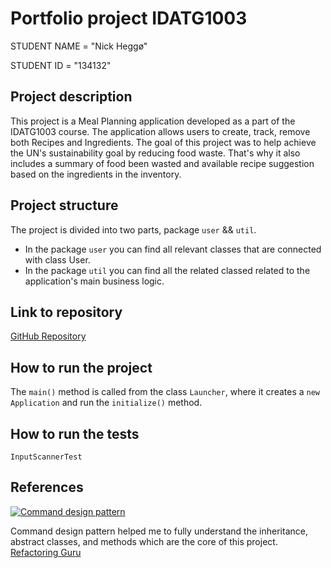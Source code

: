 # Portfolio project IDATG1003

STUDENT NAME = "Nick Heggø"

STUDENT ID = "134132"

## Project description

[//]: # (TODO: Write a short description of your project/product here.)
This project is a Meal Planning application developed as a part of the IDATG1003 course.
The application allows users to create, track, remove both Recipes and Ingredients.
The goal of this project was to help achieve the UN's sustainability goal by reducing food waste.
That's why it also includes a summary of food been wasted
and available recipe suggestion based on the ingredients in the inventory.

## Project structure

[//]: # (TODO: Describe the structure of your project here. How have you used packages in your structure. Where are all sourcefiles stored. Where are all JUnit-test classes stored. etc.)
The project is divided into two parts, package `user` && `util`.

* In the package `user` you can find all relevant classes that are connected with class User.
* In the package `util` you can find all the related classed related to the application's main business logic.

## Link to repository

[GitHub Repository](https://github.com/NTNU-BIDATA-IDATG1003-2024/meal-planning-nickhe-ntnu.git)

## How to run the project

[//]: # (TODO: Describe how to run your project here. What is the main class? What is the main method? What is the input and output of the program? What is the expected behaviour of the program?)
The `main()` method is called from the class `Launcher`,
where it creates a `new Application` and run the `initialize()` method.

## How to run the tests

[//]: # (TODO: Describe how to run the tests here.)
`InputScannerTest`

## References

[//]: # (TODO: Include references here, if any. For example, if you have used code from the course book, include a reference to the chapter. Or if you have used code from a website or other source, include a link to the source.)
[![Command design pattern](https://refactoring.guru/images/patterns/diagrams/command/example-2x.png)](https://refactoring.guru/design-patterns/command)

Command design pattern helped me to fully understand the inheritance,
abstract classes, and methods which are the core of this project.
[Refactoring Guru](https://refactoring.guru/design-patterns/command)
